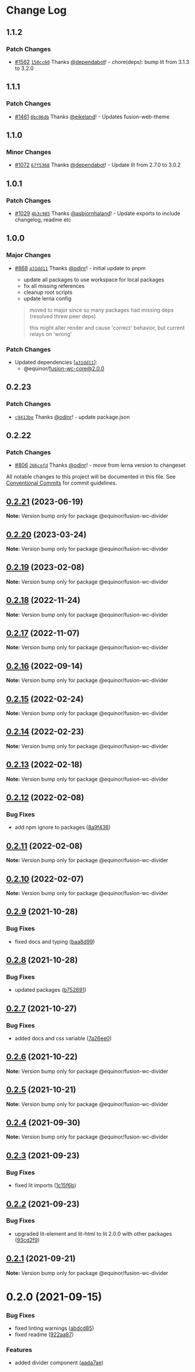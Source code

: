 # Change Log

## 1.1.2

### Patch Changes

- [#1562](https://github.com/equinor/fusion-web-components/pull/1562) [`150cc60`](https://github.com/equinor/fusion-web-components/commit/150cc606abaf489cbc432326b36af68e45052054) Thanks [@dependabot](https://github.com/apps/dependabot)! - chore(deps): bump lit from 3.1.3 to 3.2.0

## 1.1.1

### Patch Changes

- [#1461](https://github.com/equinor/fusion-web-components/pull/1461) [`0bc06db`](https://github.com/equinor/fusion-web-components/commit/0bc06dbf003e078bf73bf191a0de429ad443f836) Thanks [@eikeland](https://github.com/eikeland)! - Updates fusion-web-theme

## 1.1.0

### Minor Changes

- [#1072](https://github.com/equinor/fusion-web-components/pull/1072) [`67f5368`](https://github.com/equinor/fusion-web-components/commit/67f5368005022dad3c103cc1673e352d6efd65e0) Thanks [@dependabot](https://github.com/apps/dependabot)! - Update lit from 2.7.0 to 3.0.2

## 1.0.1

### Patch Changes

- [#1029](https://github.com/equinor/fusion-web-components/pull/1029) [`4b3c985`](https://github.com/equinor/fusion-web-components/commit/4b3c9852192fc800a883570948e6b80e2d62ebad) Thanks [@asbjornhaland](https://github.com/asbjornhaland)! - Update exports to include changelog, readme etc

## 1.0.0

### Major Changes

- [#868](https://github.com/equinor/fusion-web-components/pull/868) [`a31dd11`](https://github.com/equinor/fusion-web-components/commit/a31dd11a7b8f5515cc62344849b2ce765861267a) Thanks [@odinr](https://github.com/odinr)! - initial update to pnpm

  - update all packages to use workspace for local packages
  - fix all missing references
  - cleanup root scripts
  - update lerna config

  > moved to major since so many packages had missing deps (resolved threw peer deps)
  >
  > this might alter render and cause 'correct' behavior, but current relays on 'wrong'

### Patch Changes

- Updated dependencies [[`a31dd11`](https://github.com/equinor/fusion-web-components/commit/a31dd11a7b8f5515cc62344849b2ce765861267a)]:
  - @equinor/fusion-wc-core@2.0.0

## 0.2.23

### Patch Changes

- [`c9413be`](https://github.com/equinor/fusion-web-components/commit/c9413beb02b168de63c2f978f121e80fe1b68614) Thanks [@odinr](https://github.com/odinr)! - update package.json

## 0.2.22

### Patch Changes

- [#806](https://github.com/equinor/fusion-web-components/pull/806) [`266cefd`](https://github.com/equinor/fusion-web-components/commit/266cefd493f898f440ce93e92e79964bbd33be59) Thanks [@odinr](https://github.com/odinr)! - move from lerna version to changeset

All notable changes to this project will be documented in this file.
See [Conventional Commits](https://conventionalcommits.org) for commit guidelines.

## [0.2.21](https://github.com/equinor/fusion-web-components/compare/@equinor/fusion-wc-divider@0.2.20...@equinor/fusion-wc-divider@0.2.21) (2023-06-19)

**Note:** Version bump only for package @equinor/fusion-wc-divider

## [0.2.20](https://github.com/equinor/fusion-web-components/compare/@equinor/fusion-wc-divider@0.2.19...@equinor/fusion-wc-divider@0.2.20) (2023-03-24)

**Note:** Version bump only for package @equinor/fusion-wc-divider

## [0.2.19](https://github.com/equinor/fusion-web-components/compare/@equinor/fusion-wc-divider@0.2.18...@equinor/fusion-wc-divider@0.2.19) (2023-02-08)

**Note:** Version bump only for package @equinor/fusion-wc-divider

## [0.2.18](https://github.com/equinor/fusion-web-components/compare/@equinor/fusion-wc-divider@0.2.17...@equinor/fusion-wc-divider@0.2.18) (2022-11-24)

**Note:** Version bump only for package @equinor/fusion-wc-divider

## [0.2.17](https://github.com/equinor/fusion-web-components/compare/@equinor/fusion-wc-divider@0.2.16...@equinor/fusion-wc-divider@0.2.17) (2022-11-07)

**Note:** Version bump only for package @equinor/fusion-wc-divider

## [0.2.16](https://github.com/equinor/fusion-web-components/compare/@equinor/fusion-wc-divider@0.2.15...@equinor/fusion-wc-divider@0.2.16) (2022-09-14)

**Note:** Version bump only for package @equinor/fusion-wc-divider

## [0.2.15](https://github.com/equinor/fusion-web-components/compare/@equinor/fusion-wc-divider@0.2.14...@equinor/fusion-wc-divider@0.2.15) (2022-02-24)

**Note:** Version bump only for package @equinor/fusion-wc-divider

## [0.2.14](https://github.com/equinor/fusion-web-components/compare/@equinor/fusion-wc-divider@0.2.13...@equinor/fusion-wc-divider@0.2.14) (2022-02-23)

**Note:** Version bump only for package @equinor/fusion-wc-divider

## [0.2.13](https://github.com/equinor/fusion-web-components/compare/@equinor/fusion-wc-divider@0.2.12...@equinor/fusion-wc-divider@0.2.13) (2022-02-18)

**Note:** Version bump only for package @equinor/fusion-wc-divider

## [0.2.12](https://github.com/equinor/fusion-web-components/compare/@equinor/fusion-wc-divider@0.2.11...@equinor/fusion-wc-divider@0.2.12) (2022-02-08)

### Bug Fixes

- add npm ignore to packages ([8a9f436](https://github.com/equinor/fusion-web-components/commit/8a9f436f4d38c0fec431d9388ce3098853f8babc))

## [0.2.11](https://github.com/equinor/fusion-web-components/compare/@equinor/fusion-wc-divider@0.2.10...@equinor/fusion-wc-divider@0.2.11) (2022-02-08)

**Note:** Version bump only for package @equinor/fusion-wc-divider

## [0.2.10](https://github.com/equinor/fusion-web-components/compare/@equinor/fusion-wc-divider@0.2.9...@equinor/fusion-wc-divider@0.2.10) (2022-02-07)

**Note:** Version bump only for package @equinor/fusion-wc-divider

## [0.2.9](https://github.com/equinor/fusion-web-components/compare/@equinor/fusion-wc-divider@0.2.8...@equinor/fusion-wc-divider@0.2.9) (2021-10-28)

### Bug Fixes

- fixed docs and typing ([baa8d99](https://github.com/equinor/fusion-web-components/commit/baa8d995094c8f4091193f4611210083bafde508))

## [0.2.8](https://github.com/equinor/fusion-web-components/compare/@equinor/fusion-wc-divider@0.2.7...@equinor/fusion-wc-divider@0.2.8) (2021-10-28)

### Bug Fixes

- updated packages ([b752691](https://github.com/equinor/fusion-web-components/commit/b75269105063dfbb150432bd86426e33d67ba869))

## [0.2.7](https://github.com/equinor/fusion-web-components/compare/@equinor/fusion-wc-divider@0.2.6...@equinor/fusion-wc-divider@0.2.7) (2021-10-27)

### Bug Fixes

- added docs and css variable ([7a26ee0](https://github.com/equinor/fusion-web-components/commit/7a26ee0359d9ce8442d08890388eac306b87d3f8))

## [0.2.6](https://github.com/equinor/fusion-web-components/compare/@equinor/fusion-wc-divider@0.2.5...@equinor/fusion-wc-divider@0.2.6) (2021-10-22)

**Note:** Version bump only for package @equinor/fusion-wc-divider

## [0.2.5](https://github.com/equinor/fusion-web-components/compare/@equinor/fusion-wc-divider@0.2.4...@equinor/fusion-wc-divider@0.2.5) (2021-10-21)

**Note:** Version bump only for package @equinor/fusion-wc-divider

## [0.2.4](https://github.com/equinor/fusion-web-components/compare/@equinor/fusion-wc-divider@0.2.3...@equinor/fusion-wc-divider@0.2.4) (2021-09-30)

**Note:** Version bump only for package @equinor/fusion-wc-divider

## [0.2.3](https://github.com/equinor/fusion-web-components/compare/@equinor/fusion-wc-divider@0.2.2...@equinor/fusion-wc-divider@0.2.3) (2021-09-23)

### Bug Fixes

- fixed lit imports ([1c15f6b](https://github.com/equinor/fusion-web-components/commit/1c15f6b865b9e43193942610f881ed1bc74a623c))

## [0.2.2](https://github.com/equinor/fusion-web-components/compare/@equinor/fusion-wc-divider@0.2.1...@equinor/fusion-wc-divider@0.2.2) (2021-09-23)

### Bug Fixes

- upgraded lit-element and lit-html to lit 2.0.0 with other packages ([93cd2f9](https://github.com/equinor/fusion-web-components/commit/93cd2f997d6045fd5ab69fe05ccee5acfa861ad7))

## [0.2.1](https://github.com/equinor/fusion-web-components/compare/@equinor/fusion-wc-divider@0.2.0...@equinor/fusion-wc-divider@0.2.1) (2021-09-21)

**Note:** Version bump only for package @equinor/fusion-wc-divider

# 0.2.0 (2021-09-15)

### Bug Fixes

- fixed linting warnings ([abdcd85](https://github.com/equinor/fusion-web-components/commit/abdcd8551d6a69f0caedbde6c3a83a1be0b60b2e))
- fixed readme ([922aa87](https://github.com/equinor/fusion-web-components/commit/922aa87225d138dacee534b5b685a73312086158))

### Features

- added divider component ([aada7ae](https://github.com/equinor/fusion-web-components/commit/aada7ae231a2da8baa70d93baabbac1328f12b7e))
